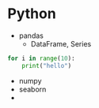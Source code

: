 # Python
* pandas
  * DataFrame, Series
```python
for i in range(10):
    print("hello")
```
* numpy
* seaborn
*
